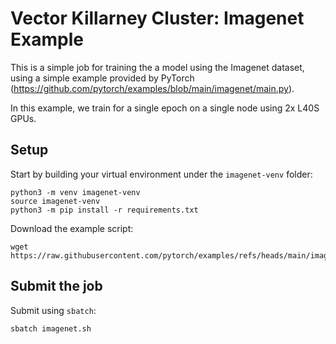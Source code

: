 
# Vector Killarney Cluster: Imagenet Example

This is a simple job for training the a model using the Imagenet dataset, using a simple example provided by PyTorch (https://github.com/pytorch/examples/blob/main/imagenet/main.py).

In this example, we train for a single epoch on a single node using 2x L40S GPUs.

## Setup

Start by building your virtual environment under the `imagenet-venv` folder:
```
python3 -m venv imagenet-venv
source imagenet-venv
python3 -m pip install -r requirements.txt
```

Download the example script:
```
wget https://raw.githubusercontent.com/pytorch/examples/refs/heads/main/imagenet/main.py
```

## Submit the job

Submit using `sbatch`:
```
sbatch imagenet.sh
```

